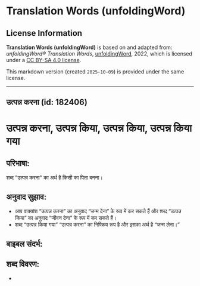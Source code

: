# Translation Words (unfoldingWord)

## License Information

**Translation Words (unfoldingWord)** is based on and adapted from: _unfoldingWord® Translation Words_, [unfoldingWord](https://unfoldingword.org/utw), 2022, which is licensed under a [CC BY-SA 4.0 license](https://creativecommons.org/licenses/by-sa/4.0/legalcode.en).

This markdown version (created `2025-10-09`) is provided under the same license.



--------------------------------

## उत्पन्न करना (id: 182406)

उत्पन्न करना, उत्पन्न किया, उत्पन्न किया, उत्पन्न किया गया
==========================================================

परिभाषा:
--------

शब्द "उत्पन्न करना" का अर्थ है किसी का पिता बनना।

अनुवाद सुझाव:
-------------

* आप वाक्यांश “उत्पन्न करना” का अनुवाद “जन्म देना” के रूप में कर सकते हैं और शब्द “उत्पन्न किया” का अनुवाद “जीवन देना” के रूप में कर सकते हैं।
* शब्द “उत्पन्न किया गया” “उत्पन्न करना” का निष्क्रिय रूप है और इसका अर्थ है “जन्म लेना।”

बाइबल संदर्भ:
-------------

शब्द विवरण:
-----------

* 

